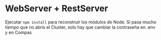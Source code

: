 # WebServer + RestServer

Ejecutar ```npm install``` para reconstruir los módulos de Node.
Si pasa mucho tiempo que no abris el Cluster, solo hay que cambiar la contraseña en .env y en Compas